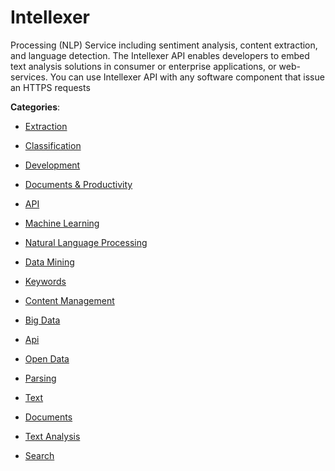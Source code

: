 # Intellexer


Processing (NLP) Service including sentiment analysis, content extraction, and language detection.  The Intellexer API enables developers to embed text analysis solutions in consumer or enterprise applications, or web-services.  You can use Intellexer API with any software component that issue an HTTPS requests



**Categories**:

- [Extraction](https://github.com/apis-list/apis-list#extraction)

- [Classification](https://github.com/apis-list/apis-list#classification)

- [Development](https://github.com/apis-list/apis-list#development)

- [Documents & Productivity](https://github.com/apis-list/apis-list#documents-and-productivity)

- [API](https://github.com/apis-list/apis-list#api)

- [Machine Learning](https://github.com/apis-list/apis-list#machine-learning)

- [Natural Language Processing](https://github.com/apis-list/apis-list#natural-language-processing)

- [Data Mining](https://github.com/apis-list/apis-list#data-mining)

- [Keywords](https://github.com/apis-list/apis-list#keywords)

- [Content Management](https://github.com/apis-list/apis-list#content-management)

- [Big Data](https://github.com/apis-list/apis-list#big-data)

- [Api](https://github.com/apis-list/apis-list#api)

- [Open Data](https://github.com/apis-list/apis-list#open-data)

- [Parsing](https://github.com/apis-list/apis-list#parsing)

- [Text](https://github.com/apis-list/apis-list#text)

- [Documents](https://github.com/apis-list/apis-list#documents)

- [Text Analysis](https://github.com/apis-list/apis-list#text-analysis)

- [Search](https://github.com/apis-list/apis-list#search)



